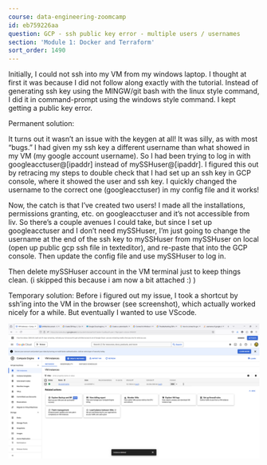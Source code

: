 ```yaml
---
course: data-engineering-zoomcamp
id: eb759226aa
question: GCP - ssh public key error - multiple users / usernames
section: 'Module 1: Docker and Terraform'
sort_order: 1490
---
```


Initially, I could not ssh into my VM from my windows laptop. I thought at first it was because I did not follow along exactly with the tutorial. Instead of generating ssh key using the MINGW/git bash with the linux style command, I did it in command-prompt using the windows style command. I kept getting a public key error.

Permanent solution:

It turns out it wasn’t an issue with the keygen at all! It was silly, as with most “bugs.” I had given my ssh key a different username than what showed in my VM (my google account username). So I had been trying to log in with googleacctuser@[ipaddr] instead of mySSHuser@[ipaddr]. I figured this out by retracing my steps to double check that I had set up an ssh key in GCP console, where it showed the user and ssh key. I quickly changed the username to the correct one (googleacctuser) in my config file and it works!

Now, the catch is that I’ve created two users! I made all the installations, permissions granting, etc. on googleacctuser and it’s not accessible from liv. So there’s a couple avenues I could take, but since I set up googleacctuser and I don’t need mySSHuser, I’m just going to change the username at the end of the ssh key to mySSHuser from mySSHuser on local (open up public gcp ssh file in texteditor), and re-paste that into the GCP console. Then update the config file and use mySSHuser to log in.

Then delete mySSHuser account in the VM terminal just to keep things clean. (i skipped this because i am now a bit attached :) )

Temporary solution: Before i figured out my issue, I took a shortcut by ssh’ing into the VM in the browser (see screenshot), which actually worked nicely for a while. But eventually I wanted to use VScode.

![Image](images/data-engineering-zoomcamp/image_31ceb9bc.png)

